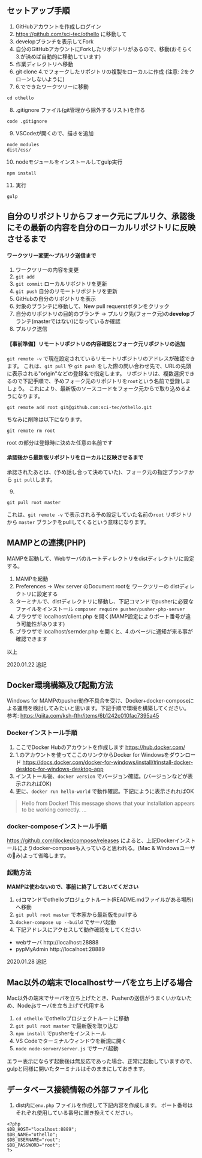 ## セットアップ手順

1. GitHubアカウントを作成しログイン
2. https://github.com/sci-tec/othello に移動して
3. developブランチを表示してFork
4. 自分のGitHubアカウントにForkしたリポジトリがあるので、移動(おそらく3.が済めば自動的に移動しています)
5. 作業ディレクトリへ移動
6. git clone 4.でフォークしたリポジトリの複製をローカルに作成 (注意: 2をクローンしないように)
7. 6.でできたワークツリーに移動
```
cd othello
```
8. .gitignore ファイル(git管理から除外するリスト)を作る
```
code .gitignore
```
9. VSCodeが開くので、描きを追加
```
node_modules
dist/css/
```
10. nodeモジュールをインストールしてgulp実行
```
npm install
```
11. 実行
```
gulp
```

## 自分のリポジトリからフォーク元にプルリク、承認後にその最新の内容を自分のローカルリポジトリに反映させるまで

#### ワークツリー変更〜プルリク送信まで

1. ワークツリーの内容を変更
2. `git add`
3. `git commit` ローカルリポジトリを更新
4. `git push` 自分のリモートリポジトリを更新
5. GitHubの自分のリポジトリを表示
6. 対象のブランチに移動して、New pull requerstボタンをクリック
7. 自分のリポジトリの目的のブランチ → プルリク先(フォーク元)の**develop**ブランチ(masterではない)になっているか確認
8. プルリク送信

#### 【事前準備】リモートリポジトリの内容確認とフォーク元リポジトリの追加

`git remote -v` で現在設定されているリモートリポジトリのアドレスが確認できます。
これは、`git pull` や `git push` をした際の問い合わせ先で、URLの先頭に表示される"origin"などの登録名で指定します。
リポジトリは、複数選択できるので下記手順で、予めフォーク元のリポジトリを`root`という名前で登録しましょう。
これにより、最新版のソースコードをフォーク元からで取り込めるようになります。

```
git remote add root git@github.com:sci-tec/othello.git
```

ちなみに削除は以下になります。

```
git remote rm root
```
root の部分は登録時に決めた任意の名前です

#### 承認後から最新版リポジトリをローカルに反映させるまで
承認されたあとは、(予め話し合って決めていた)、フォーク元の指定ブランチから `git pull`します。

9. 
```
git pull root master
```

これは、`git remote -v` で表示される予め設定していた名前の`root` リポジトリから `master` ブランチをpullしてくるという意味になります。


## MAMPとの連携(PHP)

MAMPを起動して、Webサーバのルートディレクトリをdistディレクトリに設定する。

1. MAMPを起動
2. Preferences -> Wev server のDocument rootを ワークツリーの distディレクトリに設定する
3. ターミナルで、distディレクトリに移動し、下記コマンドでpusherに必要なファイルをインストール
`composer require pusher/pusher-php-server`
4. ブラウザで localhost/client.php を開く(MAMP設定によりポート番号が違う可能性があります)
5. ブラウザで localhost/sernder.php を開くと、4.のページに通知が来る事が確認できます

以上

2020.01.22 追記

## Docker環境構築及び起動方法

Windows for MAMPのpusher動作不具合を受け、Docker+docker-composeによる運用を検討してみたいと思います。下記手順で環境を構築してください。
参考: https://qiita.com/ksh-fthr/items/6b1242c010fac7395a45

### Dockerインストール手順

1. ここでDocker Hubのアカウントを作成します
https://hub.docker.com/
2. 1.のアカウントを使ってここのリンクからDocker for Windowsをダウンロード
https://docs.docker.com/docker-for-windows/install/#install-docker-desktop-for-windows-desktop-app
3. インストール後、`docker version` でバージョン確認。(バージョンなどが表示されればOK)
4. 更に、`docker run hello-world` で動作確認。下記にように表示されればOK
> Hello from Docker!
> This message shows that your installation appears to be working correctly.
> ...

### docker-composeインストール手順

https://github.com/docker/compose/releases によると、上記Dockerインストールによりdocker-composeも入っていると思われる。(Mac & Windowsユーザのみ)よって省略します。

### 起動方法
**MAMPは使わないので、事前に終了しておいてください**

1. `cd`コマンドでothelloプロジェクトルート(README.mdファイルがある場所)へ移動
2. `git pull root master` で本家から最新版をpullする
3. `docker-compose up --build` でサーバ起動
4. 下記アドレスにアクセスして動作確認をしてください
- webサーバ http://localhost:28888
- pypMyAdmin http://localhost:28889


2020.01.28 追記

## Mac以外の端末でlocalhostサーバを立ち上げる場合
Mac以外の端末でサーバを立ち上げたとき、Pusherの送信がうまくいかないため、Node.jsサーバを立ち上げて代用する

1. `cd othello` でothelloプロジェクトルートに移動
2. `git pull root master` で最新版を取り込む
3. `npm install` でpusherをインストール
4. VS Codeでターミナルウィンドウを新規に開く
5. `node node-server/server.js` でサーバ起動

エラー表示にならず起動後は無反応であった場合、正常に起動していますので、gulpと同様に開いたターミナルはそのままにしておきます。

## データベース接続情報の外部ファイル化

1. dist内に`env.php` ファイルを作成して下記内容を作成します。
ポート番号はそれぞれ使用している番号に置き換えてください。
```
<?php
$DB_HOST="localhost:8889";
$DB_NAME="othello";
$DB_USERNAME="root";
$DB_PASSWORD="root";
?>
```

